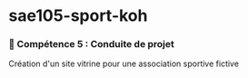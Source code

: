 # sae105-sport-koh
### 💪 Compétence 5 : Conduite de projet

Création d'un site vitrine pour une association sportive fictive
